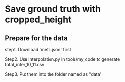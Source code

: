 # Save ground truth with cropped_height

## Prepare for the data

step1.  Download 'meta.json' first

Step2. Use interpolation.py in tools/my_code to generate total_inter_10_11.csv

Step3. Put them into the folder named as "data" 
